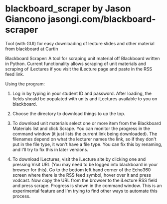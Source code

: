 blackboard_scraper
by Jason Giancono jasongi.com/blackboard-scraper
==================

Tool (with GUI) for easy downloading of lecture slides and other material from blackboard at Curtin

Blackboard Scraper: A tool for scraping unit material off Blackboard written in Python. Current functionality allows scraping of unit materials and scraping of iLectures if you visit the iLecture page and paste in the RSS feed link.

Using the program:

1) Log in by typing in your student ID and password. After loading, the fields should be populated with units and iLectures available to you on blackboard.

2) Choose the directory to download things to up the top.

3) To download unit materials select one or more item from the Blackboard Materials list and click Scrape. You can monitor the progress in the command window (it just lists the current link being downloaded). The filenames depend on what the lecturer names the link, so if they don't put in the file type, it won't have a file type. You can fix this by renaming, and I'll try to fix this in later versions.

4) To download ILectures, visit the iLecture site by clicking one and pressing Visit URL (You may need to be logged into blackboard in your browser for this). Go to the bottom left hand corner of the Echo360 screen where there is the RSS feed symbol, hover over it and press vodcast. Now copy the URL from the browser to the iLecture RSS field and press scrape. Progress is shown in the command window. This is an experimental feature and I'm trying to find other ways to automate this process.
